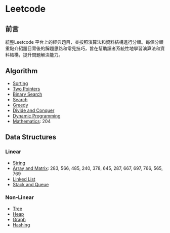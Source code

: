 # Leetcode

## 前言

統整Leetcode 平台上的經典題目，並按照演算法和資料結構進行分類。每個分類重點介紹題目背後的解題思路和常見技巧，旨在幫助讀者系統性地學習演算法和資料結構，提升問題解決能力。

## Algorithm

- [Sorting](Algorithm/Sorting.md)
- [Two Pointers](Algorithm/Two_Pointers.md)
- [Binary Search](Algorithm/Binary_Search.md)
- [Search](Algorithm/Search.md)
- [Greedy](Algorithm/Greedy.md)
- [Divide and Conquer](Algorithm.md)
- [Dynamic Programming](Algorithm/Dynamic_Progrmamming.md)
- [Mathematics](Algorithm/Mathematics.md): 204

## Data Structures

### Linear
- [String](Data_Structures/Linear/String.md)
- [Array and Matrix](Data_Structures/Linear/Array_Matrix.md): 283, 566, 485, 240, 378, 645, 287, 667, 697, 766, 565, 769 <!--%20為空白鍵的URL編碼，&的URL編碼為%26。-->
- [Linked List](Data_Structures/Linear/Linked_List.md)
- [Stack and Queue](Data_Structures/Linear/Stack_Queue.md)

### Non-Linear
- [Tree](Data_Structures/Non_Linear/Tree.md)
- [Heap](Data_Structures/Non_Linear/Heap.md)
- [Graph](Data_Structures/Non_Linear/Graph.md)
- [Hashing](Data_Structures/Non_Linear/Hashing.md)
